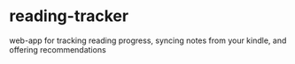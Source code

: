 # reading-tracker
web-app for tracking reading progress, syncing notes from your kindle, and offering recommendations
